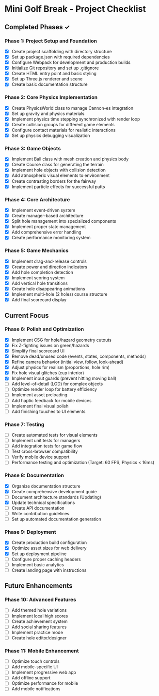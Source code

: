 # Mini Golf Break - Project Checklist

## Completed Phases ✓

### Phase 1: Project Setup and Foundation
- [x] Create project scaffolding with directory structure
- [x] Set up package.json with required dependencies
- [x] Configure Webpack for development and production builds
- [x] Initialize Git repository and set up .gitignore
- [x] Create HTML entry point and basic styling
- [x] Set up Three.js renderer and scene
- [x] Create basic documentation structure

### Phase 2: Core Physics Implementation
- [x] Create PhysicsWorld class to manage Cannon-es integration
- [x] Set up gravity and physics materials
- [x] Implement physics time stepping synchronized with render loop
- [x] Create collision groups for different game elements
- [x] Configure contact materials for realistic interactions
- [x] Set up physics debugging visualization

### Phase 3: Game Objects
- [x] Implement Ball class with mesh creation and physics body
- [x] Create Course class for generating the terrain
- [x] Implement hole objects with collision detection
- [x] Add atmospheric visual elements to environment
- [x] Create contrasting borders for the fairway
- [x] Implement particle effects for successful putts

### Phase 4: Core Architecture
- [x] Implement event-driven system
- [x] Create manager-based architecture
- [x] Split hole management into specialized components
- [x] Implement proper state management
- [x] Add comprehensive error handling
- [x] Create performance monitoring system

### Phase 5: Game Mechanics
- [x] Implement drag-and-release controls
- [x] Create power and direction indicators
- [x] Add hole completion detection
- [x] Implement scoring system
- [x] Add vertical hole transitions
- [x] Create hole disappearing animations
- [x] Implement multi-hole (2 holes) course structure
- [x] Add final scorecard display

## Current Focus

### Phase 6: Polish and Optimization
- [x] Implement CSG for hole/hazard geometry cutouts
- [x] Fix Z-fighting issues on green/hazards
- [x] Simplify final scorecard UI
- [x] Remove dead/unused code (events, states, components, methods)
- [x] Refine camera behavior (initial view, follow, look-ahead)
- [x] Adjust physics for realism (proportions, hole rim)
- [x] Fix hole visual glitches (cup interior)
- [x] Implement input guards (prevent hitting moving ball)
- [ ] Add level-of-detail (LOD) for complex objects
- [ ] Optimize render loop for battery efficiency
- [ ] Implement asset preloading
- [ ] Add haptic feedback for mobile devices
- [ ] Implement final visual polish
- [ ] Add finishing touches to UI elements

### Phase 7: Testing
- [ ] Create automated tests for visual elements
- [ ] Implement unit tests for managers
- [ ] Add integration tests for game flow
- [ ] Test cross-browser compatibility
- [ ] Verify mobile device support
- [ ] Performance testing and optimization (Target: 60 FPS, Physics < 16ms)

### Phase 8: Documentation
- [x] Organize documentation structure
- [x] Create comprehensive development guide
- [ ] Document architecture standards (Updating)
- [x] Update technical specifications
- [ ] Create API documentation
- [ ] Write contribution guidelines
- [ ] Set up automated documentation generation

### Phase 9: Deployment
- [x] Create production build configuration
- [x] Optimize asset sizes for web delivery
- [x] Set up deployment pipeline
- [ ] Configure proper caching headers
- [ ] Implement basic analytics
- [ ] Create landing page with instructions

## Future Enhancements

### Phase 10: Advanced Features
- [ ] Add themed hole variations
- [ ] Implement local high scores
- [ ] Create achievement system
- [ ] Add social sharing features
- [ ] Implement practice mode
- [ ] Create hole editor/designer

### Phase 11: Mobile Enhancement
- [ ] Optimize touch controls
- [ ] Add mobile-specific UI
- [ ] Implement progressive web app
- [ ] Add offline support
- [ ] Optimize performance for mobile
- [ ] Add mobile notifications 